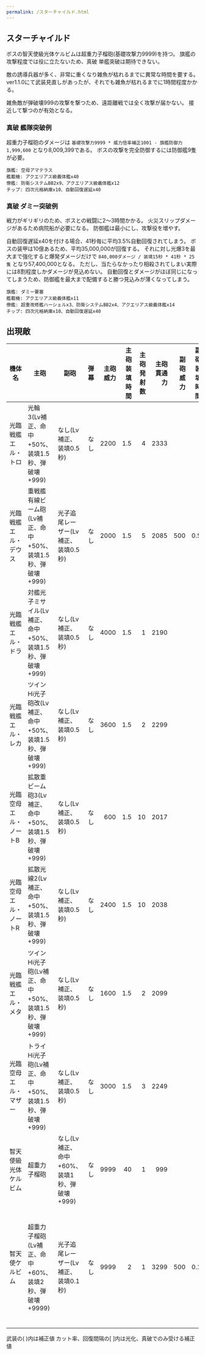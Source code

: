 ```yaml
---
permalink: /スターチャイルド.html
---
```

## スターチャイルド

ボスの智天使級光体ケルビムは超重力子榴砲(基礎攻撃力9999)を持つ。
旗艦の攻撃程度では役に立たないため、真破 単艦突破は期待できない。

敵の誘導兵器が多く、非常に重くなり雑魚が枯れるまでに異常な時間を要する。
ver1.1.0にて武装見直しがあったが、それでも雑魚が枯れるまでに1時間程度かかる。

雑魚敵が弾破壊999の攻撃を撃つため、遠距離戦では全く攻撃が届かない。
接近して撃つのが有効となる。

### 真破 艦隊突破例

超重力子榴砲のダメージは `基礎攻撃力9999 * 威力倍率補正1001 - 旗艦防御力1,999,600` となり8,009,399である。
ボスの攻撃を完全防御するには防御艦9隻が必要。

```
旗艦: 空母アマテラス
艦載機: アクエリアス級義体艦x40
僚艦: 防衛システムBB2x9、アクエリアス級義体艦x12
チップ: 四次元格納庫x10、自動回復遅延x40
```

### 真破 ダミー突破例

戦力がギリギリのため、ボスとの戦闘に2～3時間かかる。
火災スリップダメージがあるため病院船が必要になる。
防御艦は最小にし、攻撃役を増やす。

自動回復遅延x40を付ける場合、41秒毎に平均3.5%自動回復されてしまう。
ボスの装甲は10億あるため、平均35,000,000が回復する。
それに対し光爆3を最大まで強化すると爆発ダメージだけで `840,000ダメージ / 装填15秒 * 41秒 * 25隻` となり57,400,000となる。
ただし、当たらなかったり相殺されてしまい実際には8割程度しかダメージが見込めない。
自動回復とダメージがほぼ同じになってしまうため、防御艦を最大まで配備すると勝つ見込みが薄くなってしまう。

```
旗艦: ダミー要塞
艦載機: アクエリアス級義体艦x11
僚艦: 超重改修艦ハーシェルx3、防衛システムBB2x4、アクエリアス級義体艦x14
チップ: 四次元格納庫x10、自動回復遅延x40
```

## 出現敵

<ul class="enemies-list"></ul>

| 機体名                | 主砲                                                        | 副砲                                        | 弾幕 | 主砲威力 | 主砲装填時間 | 主砲発射数 | 主砲貫通力 | 副砲威力 | 副砲装填時間 | 副砲発射数 | 副砲貫通力 | 弾幕威力 | 弾幕装填時間 | 弾幕発射数 | 弾幕貫通力 | 機関    | 設計図                     | 実弾カット | Eカット | 爆風カット | 回避率 | 爆風回避率 | 回復間隔 |    装甲 |   速度 | 対火災力 | 対電磁力 |   資金 | 功績値 | 救出人数 | 登場ステージ      |
|-----------------------|-------------------------------------------------------------|---------------------------------------------|------|---------:|-------------:|-----------:|-----------:|---------:|-------------:|-----------:|-----------:|---------:|-------------:|-----------:|-----------:|---------|----------------------------|-----------:|--------:|-----------:|-------:|-----------:|----------|--------:|-------:|---------:|---------:|-------:|-------:|---------:|-------------------|
| 光臨戦艦エル・トロ    | 光輪3(Lv補正、命中+50%、装填1.5秒、弾破壊+999)              | なし(Lv補正、装填0.5秒)                     | なし |     2200 |          1.5 |          4 |       2333 |          |              |            |            |          |              |            |            | 縮退炉E | 強襲揚陸艦                 |        90% |     99% |        95% |    90% |         0% | 5秒      |  100000 | 調査中 |   調査中 |   調査中 | 調査中 | 調査中 |   調査中 | 1、2、3、4、5     |
| 光臨戦艦エル・デウス  | 重戦艦有線ビーム砲(Lv補正、命中+50%、装填1.5秒、弾破壊+999) | 光子追尾レーザー(Lv補正、装填0.5秒)         | なし |     2000 |          1.5 |          5 |       2085 |      500 |          0.5 |          1 |        100 |          |              |            |            | 縮退炉E | 空中戦艦                   |        90% |     99% |        95% |    90% |         0% | 5秒      |  150000 | 調査中 |   調査中 |   調査中 | 調査中 | 調査中 |   調査中 | 1、2、3、4、5     |
| 光臨戦艦エル・ドラ    | 対艦光子ミサイル(Lv補正、命中+50%、装填1.5秒、弾破壊+999)   | なし(Lv補正、装填0.5秒)                     | なし |     4000 |          1.5 |          1 |       2190 |          |              |            |            |          |              |            |            | 縮退炉E | ペ級弩級戦艦改             |        90% |     99% |        95% |    90% |         0% | 5秒      |  200000 | 調査中 |   調査中 |   調査中 | 調査中 | 調査中 |   調査中 | 1、2、3、4、5     |
| 光臨戦艦エル・レカ    | ツインHi光子砲改(Lv補正、命中+50%、装填1.5秒、弾破壊+999)   | なし(Lv補正、装填0.5秒)                     | なし |     3600 |          1.5 |          2 |       2299 |          |              |            |            |          |              |            |            | 縮退炉E | エ級弩級戦艦改             |        90% |     99% |        95% |    90% |         0% | 5秒      |  250000 | 調査中 |   調査中 |   調査中 | 調査中 | 調査中 |   調査中 | 1、2、3、4、5     |
| 光臨空母エル・ノートB | 拡散重ビーム砲3(Lv補正、命中+50%、装填1.5秒、弾破壊+999)    | なし(Lv補正、装填0.5秒)                     | なし |      600 |          1.5 |         10 |       2017 |          |              |            |            |          |              |            |            | 縮退炉F | 青版超級空母               |        90% |     99% |        95% |    90% |         0% | 5秒      |  258000 | 調査中 |   調査中 |   調査中 | 調査中 | 調査中 |   調査中 | 1ボス、2、3、4、5 |
| 光臨空母エル・ノートR | 拡散光線2(Lv補正、命中+50%、装填1.5秒、弾破壊+999)          | なし(Lv補正、装填0.5秒)                     | なし |     2400 |          1.5 |         10 |       2038 |          |              |            |            |          |              |            |            | 縮退炉F | 赤版超級空母               |        90% |     99% |        95% |    90% |         0% | 5秒      |  286000 | 調査中 |   調査中 |   調査中 | 調査中 | 調査中 |   調査中 | 2ボス、3、4、5    |
| 光臨戦艦エル・メタ    | ツインHi光子砲(Lv補正、命中+50%、装填1.5秒、弾破壊+999)     | なし(Lv補正、装填0.5秒)                     | なし |     1600 |          1.5 |          2 |       2099 |          |              |            |            |          |              |            |            | 縮退炉G | 超弩級戦艦メタトロン       |        90% |     99% |        95% |    90% |         0% | 5秒      |  300000 | 調査中 |   調査中 |   調査中 | 調査中 | 調査中 |   調査中 | 3ボス、4、5       |
| 光臨空母エル・マザー  | トライHi光子砲(Lv補正、命中+50%、装填1.5秒、弾破壊+999)     | なし(Lv補正、装填0.5秒)                     | なし |     3000 |          1.5 |          3 |       2249 |          |              |            |            |          |              |            |            | 縮退炉G | 超時空戦闘母艦             |        90% |     99% |        95% |    90% |         0% | 5秒      |  400000 | 調査中 |   調査中 |   調査中 | 調査中 | 調査中 |   調査中 | 4ボス、5          |
| 智天使級光体ケルビム  | 超重力子榴砲                                                | なし(Lv補正、命中+60%、装填1秒、弾破壊+999) | なし |     9999 |           40 |          1 |        999 |          |              |            |            |          |              |            |            | 星生炉D | 権天使級光体               |      97.5% |   99.9% |        99% |    95% |         0% | 1秒      | 1000000 | 調査中 |   調査中 |   調査中 | 調査中 | 調査中 |   調査中 | 5ボス             |
| 智天使ケルビム        | 超重力子榴砲(Lv補正、命中+60%、装填2秒、弾破壊+9999)        | 光子追尾レーザー(Lv補正、装填0.1秒)         | なし |     9999 |            2 |          1 |       3299 |      500 |          0.1 |          1 |        100 |          |              |            |            | 星生炉F | 智天型空母マザーメタトロン |      98.5% |   99.9% |        99% |    97% |         0% | 1秒      | 1000000 | 調査中 |   調査中 |   調査中 | 調査中 | 調査中 |   調査中 | 5裏ボス(光化以上) |

武装の( )内は補正値
カット率、回復間隔の[ ]内は光化、真破でのみ受ける補正値
